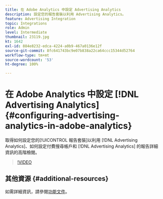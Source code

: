 ```yaml
---
title: 在 Adobe Analytics 中設定 Advertising Analytics
description: 設定您的報告套裝以利用 Advertising Analytics。
feature: Advertising Integration
topic: Integrations
role: Admin
level: Intermediate
thumbnail: 23119.jpg
kt: 1642
exl-id: 884e8232-edca-4224-a0b9-467a0136e12f
source-git-commit: 8fc641743bc9e07b838a22ca64ccc15344d52764
workflow-type: tm+mt
source-wordcount: '53'
ht-degree: 100%

---
```


# 在 Adobe Analytics 中設定 [!DNL Advertising Analytics] {#configuring-advertising-analytics-in-adobe-analytics}

取得如何設定您的[!UICONTROL 報告套裝]以利用 [!DNL Advertising Analytics]、如何設定付費搜尋帳戶和 [!DNL Advertising Analytics] 的報告詳細資訊的高階檢閱。

>[!VIDEO](https://video.tv.adobe.com/v/23119/?quality=12&learn=on)

## 其他資源 {#additional-resources}

如需詳細資訊，請參閱[功能文件](https://experienceleague.adobe.com/docs/analytics/integration/advertising-analytics/overview.html?lang=zh-Hant)。
